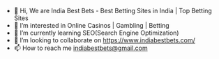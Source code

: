 - 👋 Hi, We are India Best Bets - Best Betting Sites in India | Top Betting Sites
- 👀 I’m interested in Online Casinos | Gambling | Betting
- 🌱 I’m currently learning SEO(Search Engine Optimization)
- 💞️ I’m looking to collaborate on https://www.indiabestbets.com/
- 📫 How to reach me indiabestbets@gmail.com

<!---
Admin78684/Admin78684 is a ✨ special ✨ repository because its `README.md` (this file) appears on your GitHub profile.
You can click the Preview link to take a look at your changes.
--->
